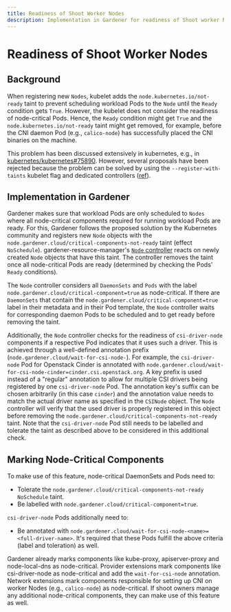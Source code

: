 ```yaml
---
title: Readiness of Shoot Worker Nodes
description: Implementation in Gardener for readiness of Shoot worker Nodes. How to mark components as node-critical
---
```


# Readiness of Shoot Worker Nodes

## Background

When registering new `Nodes`, kubelet adds the `node.kubernetes.io/not-ready` taint to prevent scheduling workload Pods to the `Node` until the `Ready` condition gets `True`.
However, the kubelet does not consider the readiness of node-critical Pods.
Hence, the `Ready` condition might get `True` and the `node.kubernetes.io/not-ready` taint might get removed, for example, before the CNI daemon Pod (e.g., `calico-node`) has successfully placed the CNI binaries on the machine.

This problem has been discussed extensively in kubernetes, e.g., in [kubernetes/kubernetes#75890](https://github.com/kubernetes/kubernetes/issues/75890).
However, several proposals have been rejected because the problem can be solved by using the `--register-with-taints` kubelet flag and dedicated controllers ([ref](https://github.com/kubernetes/enhancements/pull/1003#issuecomment-619087019)).

## Implementation in Gardener

Gardener makes sure that workload Pods are only scheduled to `Nodes` where all node-critical components required for running workload Pods are ready. 
For this, Gardener follows the proposed solution by the Kubernetes community and registers new `Node` objects with the `node.gardener.cloud/critical-components-not-ready` taint (effect `NoSchedule`).
gardener-resource-manager's [`Node` controller](../../concepts/resource-manager.md#node-controller) reacts on newly created `Node` objects that have this taint.
The controller removes the taint once all node-critical Pods are ready (determined by checking the Pods' `Ready` conditions).

The `Node` controller considers all `DaemonSets` and `Pods` with the label `node.gardener.cloud/critical-component=true` as node-critical.
If there are `DaemonSets` that contain the `node.gardener.cloud/critical-component=true` label in their metadata and in their Pod template, the `Node` controller waits for corresponding daemon Pods to be scheduled and to get ready before removing the taint.

Additionally, the `Node` controller checks for the readiness of `csi-driver-node` components if a respective Pod indicates that it uses such a driver.
This is achieved through a well-defined annotation prefix (`node.gardener.cloud/wait-for-csi-node-`).
For example, the `csi-driver-node` Pod for Openstack Cinder is annotated with `node.gardener.cloud/wait-for-csi-node-cinder=cinder.csi.openstack.org`.
A key prefix is used instead of a "regular" annotation to allow for multiple CSI drivers being registered by one `csi-driver-node` Pod.
The annotation key's suffix can be chosen arbitrarily (in this case `cinder`) and the annotation value needs to match the actual driver name as specified in the `CSINode` object.
The `Node` controller will verify that the used driver is properly registered in this object before removing the `node.gardener.cloud/critical-components-not-ready` taint.
Note that the `csi-driver-node` Pod still needs to be labelled and tolerate the taint as described above to be considered in this additional check.

## Marking Node-Critical Components

To make use of this feature, node-critical DaemonSets and Pods need to:

- Tolerate the `node.gardener.cloud/critical-components-not-ready` `NoSchedule` taint.
- Be labelled with `node.gardener.cloud/critical-component=true`.

`csi-driver-node` Pods additionally need to:

- Be annotated with `node.gardener.cloud/wait-for-csi-node-<name>=<full-driver-name>`.
  It's required that these Pods fulfill the above criteria (label and toleration) as well.

Gardener already marks components like kube-proxy, apiserver-proxy and node-local-dns as node-critical.
Provider extensions mark components like csi-driver-node as node-critical and add the `wait-for-csi-node` annotation.
Network extensions mark components responsible for setting up CNI on worker Nodes (e.g., `calico-node`) as node-critical.
If shoot owners manage any additional node-critical components, they can make use of this feature as well.
